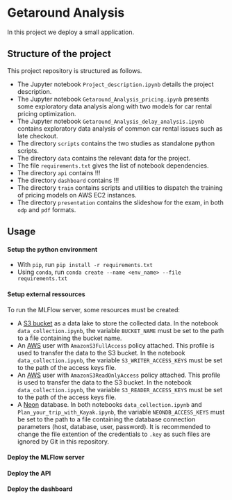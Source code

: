 # Getaround Analysis

In this project we deploy a small application.


## Structure of the project

This project repository is structured as follows.
- The Jupyter notebook `Project_description.ipynb` details the project description.
- The Jupyter notebook `Getaround_Analysis_pricing.ipynb` presents some exploratory data analysis along with two models for car rental pricing optimization.
- The Jupyter notebook `Getaround_Analysis_delay_analysis.ipynb` contains exploratory data analysis of common car rental issues such as late checkout.
- The directory `scripts` contains the two studies as standalone python scripts.
- The directory `data` contains the relevant data for the project.
- The file `requirements.txt` gives the list of notebook dependencies.
- The directory `api` contains !!!
- The directory `dashboard` contains !!!
- The directory `train` contains scripts and utilities to dispatch the training of pricing models on AWS EC2 instances. 
- The directory `presentation` contains the slideshow for the exam, in both `odp` and `pdf` formats.


## Usage

#### Setup the python environment

- With `pip`, run `pip install -r requirements.txt`
- Using `conda`, run `conda create --name <env_name> --file requirements.txt`


#### Setup external ressources

To run the MLFlow server, some resources must be created:
- A [S3 bucket](https://aws.amazon.com/s3/) as a data lake to store the collected data. In the notebook `data_collection.ipynb`, the variable `BUCKET_NAME` must be set to the path to a file containing the bucket name.
- An [AWS](https://aws.amazon.com/) user with `AmazonS3FullAccess` policy attached. This profile is used to transfer the data to the S3 bucket. In the notebook `data_collection.ipynb`, the variable `S3_WRITER_ACCESS_KEYS` must be set to the path of the access keys file.
- An [AWS](https://aws.amazon.com/) user with `AmazonS3ReadOnlyAccess` policy attached. This profile is used to transfer the data to the S3 bucket. In the notebook `data_collection.ipynb`, the variable `S3_READER_ACCESS_KEYS` must be set to the path of the access keys file.
- A [Neon](https://neon.tech) database. In both notebooks `data_collection.ipynb` and `Plan_your_trip_with_Kayak.ipynb`, the variable `NEONDB_ACCESS_KEYS` must be set to the path to a file containing the database connection parameters (host, database, user, password).
It is recommended to change the file extention of the credentials to `.key` as such files are ignored by Git in this repository.


#### Deploy the MLFlow server


#### Deploy the API


#### Deploy the dashboard

